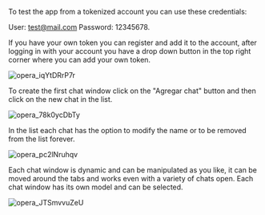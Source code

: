 To test the app from a tokenized account you can use these credentials:

User: test@mail.com
Password: 12345678.

If you have your own token you can register and add it to the account, after logging in with your
account you have a drop down button in the top right corner where you can add your own token.

![opera_iqYtDRrP7r](https://github.com/user-attachments/assets/a757852c-778c-4e31-8f99-98ffd7032217)


To create the first chat window click on the "Agregar chat" button and then click on the new chat in the list.

![opera_78k0ycDbTy](https://github.com/user-attachments/assets/fd944340-bde0-4cc2-8f36-6f00f144b37c)


In the list each chat has the option to modify the name or to be removed from the list forever.

![opera_pc2lNruhqv](https://github.com/user-attachments/assets/2e1961f4-b9bf-463b-ac66-27e201185ea2)


Each chat window is dynamic and can be manipulated as you like, it can be moved around the tabs and works
even with a variety of chats open. Each chat window has its own model and can be selected.

![opera_JTSmvvuZeU](https://github.com/user-attachments/assets/36f85521-347f-4564-9477-83891ae5b1d1)
